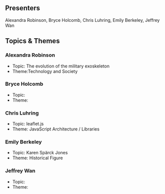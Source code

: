 ## Presenters

Alexandra Robinson, Bryce Holcomb, Chris Luhring, Emily Berkeley, Jeffrey Wan

## Topics & Themes

### Alexandra Robinson

* Topic: The evolution of the military exoskeleton
* Theme:Technology and Society

### Bryce Holcomb

* Topic:
* Theme:

### Chris Luhring

* Topic: leaflet.js
* Theme: JavaScript Architecture / Libraries

### Emily Berkeley

* Topic: Karen Spärck Jones
* Theme: Historical Figure

### Jeffrey Wan

* Topic:
* Theme:
